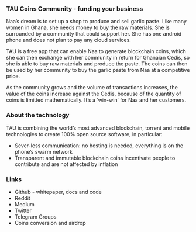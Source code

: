 ### TAU Coins Community - funding your business
Naa’s dream is to set up a shop to produce and sell garlic paste. Like many women in Ghana, she needs money to buy the raw materials. She is surrounded by a community that could support her. She has one android phone and does not plan to pay any cloud services.

TAU is a free app that can enable Naa to generate blockchain coins, which she can then exchange with her community in return for Ghanaian Cedis, so she is able to buy raw materials and produce the paste. The coins can then be used by her community to buy the garlic paste from Naa at a competitive price.

As the community grows and the volume of transactions increases, the value of the coins increase against the Cedis, because of the quantity of coins is limitted mathematically. It’s a ‘win-win’ for Naa and her customers.

### About the technology

TAU is combining the world’s most advanced blockchain, torrent and mobile technologies to create 100% open source software, in particular:
* Sever-less communication: no hosting is needed, everything is on the phone’s swarm network
* Transparent and immutable blockchain coins incentivate people to contribute and are not affected by inflation

### Links
* Github - whitepaper, docs and code
* Reddit
* Medium
* Twitter
* Telegram Groups
* Coins conversion and airdrop
